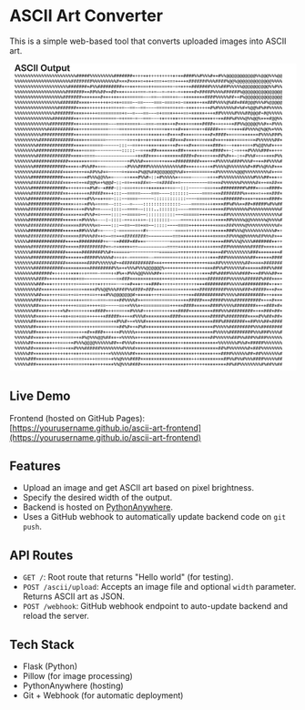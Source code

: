 # ASCII Art Converter

This is a simple web-based tool that converts uploaded images into ASCII art.

![Screenshot of the app](screenshot/ascii.png)

## Live Demo

Frontend (hosted on GitHub Pages):  
[https://yourusername.github.io/ascii-art-frontend](https://yourusername.github.io/ascii-art-frontend)

## Features

- Upload an image and get ASCII art based on pixel brightness.
- Specify the desired width of the output.
- Backend is hosted on [PythonAnywhere](https://www.pythonanywhere.com).
- Uses a GitHub webhook to automatically update backend code on `git push`.

## API Routes

- `GET /`: Root route that returns "Hello world" (for testing).
- `POST /ascii/upload`: Accepts an image file and optional `width` parameter. Returns ASCII art as JSON.
- `POST /webhook`: GitHub webhook endpoint to auto-update backend and reload the server.

## Tech Stack

- Flask (Python)
- Pillow (for image processing)
- PythonAnywhere (hosting)
- Git + Webhook (for automatic deployment)
